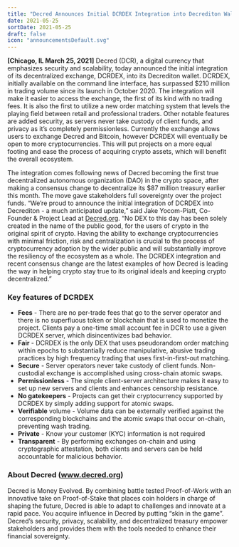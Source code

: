 ```yaml
---
title: "Decred Announces Initial DCRDEX Integration into Decrediton Wallet"
date: 2021-05-25
sortDate: 2021-05-25
draft: false
icon: "announcementsDefault.svg"
---
```


**[Chicago, IL March 25, 2021]**  Decred (DCR), a digital currency that
emphasizes security and scalability, today announced the initial integration of
its decentralized exchange, DCRDEX, into its Decrediton wallet. DCRDEX,
initially available on the command line interface, has surpassed $210 million in
trading volume since its launch in October 2020. The integration will make it
easier to access the exchange, the first of its kind with no trading fees. It is
also the first to utilize a new order matching system that levels the playing
field between retail and professional traders. Other notable features are added
security, as servers never take custody of client funds, and privacy as it’s
completely permissionless. Currently the exchange allows users to exchange
Decred and Bitcoin, however DCRDEX will eventually be open to more
cryptocurrencies. This will put projects on a more equal footing and ease the
process of acquiring crypto assets, which will benefit the overall ecosystem.

The integration comes following news of Decred becoming the first true
decentralized autonomous organization (DAO) in the crypto space, after making a
consensus change to decentralize its $87 million treasury earlier this month.
The move gave stakeholders full sovereignty over the project funds. “We’re proud
to announce the initial integration of DCRDEX into Decrediton - a much
anticipated update,” said Jake Yocom-Piatt, Co-Founder & Project Lead at
[Decred.org](https://decred.org/). “No DEX to this day has been solely created
in the name of the public good, for the users of crypto in the original spirit
of crypto. Having the ability to exchange cryptocurrencies with minimal
friction, risk and centralization is crucial to the process of cryptocurrency
adoption by the wider public and will substantially improve the resiliency of
the ecosystem as a whole. The DCRDEX integration and recent consensus change are
the latest examples of how Decred is leading the way in helping crypto stay true
to its original ideals and keeping crypto decentralized.”

### Key features of DCRDEX

- **Fees** - There are no per-trade fees that go to the server operator and
  there is no superfluous token or blockchain that is used to monetize the
  project. Clients pay a one-time small account fee in DCR to use a given DCRDEX
  server, which disincentivizes bad behavior.
- **Fair** - DCRDEX is the only DEX that uses pseudorandom order matching within
  epochs to substantially reduce manipulative, abusive trading practices by high
  frequency trading that uses first-in-first-out matching.
- **Secure** - Server operators never take custody of client funds.
  Non-custodial exchange is accomplished using cross-chain atomic swaps.
- **Permissionless** - The simple client-server architecture makes it easy to
  set up new servers and clients and enhances censorship resistance.
- **No gatekeepers** - Projects can get their cryptocurrency supported by DCRDEX
  by simply adding support for atomic swaps.
- **Verifiable** volume - Volume data can be externally verified against the
  corresponding blockchains and the atomic swaps that occur on-chain, preventing
  wash trading.
- **Private** - Know your customer (KYC) information is not required
- **Transparent** - By performing exchanges on-chain and using cryptographic
  attestation, both clients and servers can be held accountable for malicious
  behavior.

### About Decred (www.decred.org)

Decred is Money Evolved. By combining battle tested Proof-of-Work with an
innovative take on Proof-of-Stake that places coin holders in charge of shaping
the future, Decred is able to adapt to challenges and innovate at a rapid pace.
You acquire influence in Decred by putting “skin in the game”. Decred’s
security, privacy, scalability, and decentralized treasury empower stakeholders
and provides them with the tools needed to enhance their financial sovereignty.
